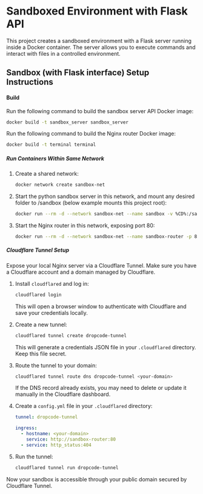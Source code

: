 # Sandboxed Environment with Flask API

This project creates a sandboxed environment with a Flask server running inside a Docker container. The server allows you to execute commands and interact with files in a controlled environment.

## Sandbox (with Flask interface) Setup Instructions

#### Build

Run the following command to build the sandbox server API Docker image:

```bash
docker build -t sandbox_server sandbox_server
```

Run the following command to build the Nginx router Docker image:

```bash
docker build -t terminal terminal
```


##### Run Containers Within Same Network

1. Create a shared network:
   ```bash
   docker network create sandbox-net
   ```
2. Start the python sandbox server in this network, and mount any desired folder to /sandbox (below example mounts this project root):
   ```bash
   docker run --rm -d --network sandbox-net --name sandbox -v %CD%:/sandbox sandbox_server:latest
   ```
3. Start the Nginx router in this network, exposing port 80:
   ```bash
   docker run --rm -d --network sandbox-net --name sandbox-router -p 80:80 terminal:latest
   ```


##### Cloudflare Tunnel Setup

Expose your local Nginx server via a Cloudflare Tunnel. Make sure you have a Cloudflare account and a domain managed by Cloudflare.

1. Install `cloudflared` and log in:
   ```powershell
   cloudflared login
   ```
   This will open a browser window to authenticate with Cloudflare and save your credentials locally.

2. Create a new tunnel:
   ```powershell
   cloudflared tunnel create dropcode-tunnel
   ```
   This will generate a credentials JSON file in your `.cloudflared` directory. Keep this file secret.

3. Route the tunnel to your domain:
   ```powershell
   cloudflared tunnel route dns dropcode-tunnel <your-domain>
   ```
   If the DNS record already exists, you may need to delete or update it manually in the Cloudflare dashboard.

4. Create a `config.yml` file in your `.cloudflared` directory:
   ```yaml
   tunnel: dropcode-tunnel

   ingress:
     - hostname: <your-domain>
       service: http://sandbox-router:80
     - service: http_status:404
   ```

5. Run the tunnel:
   ```powershell
   cloudflared tunnel run dropcode-tunnel
   ```


Now your sandbox is accessible through your public domain secured by Cloudflare Tunnel.